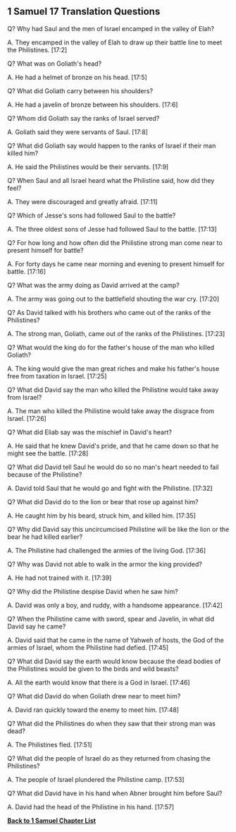 ## 1 Samuel 17 Translation Questions ##

Q? Why had Saul and the men of Israel encamped in the valley of Elah?

A. They encamped in the valley of Elah to draw up their battle line to meet the Philistines. [17:2]

Q? What was on Goliath's head?

A. He had a helmet of bronze on his head. [17:5]

Q? What did Goliath carry between his shoulders?

A. He had a javelin of bronze between his shoulders. [17:6]

Q? Whom did Goliath say the ranks of Israel served?

A. Goliath said they were servants of Saul. [17:8]

Q? What did Goliath say would happen to the ranks of Israel if their man killed him?

A. He said the Philistines would be their servants. [17:9]

Q? When Saul and all Israel heard what the Philistine said, how did they feel?

A. They were discouraged and greatly afraid. [17:11]

Q? Which of Jesse's sons had followed Saul to the battle?

A. The three oldest sons of Jesse had followed Saul to the battle. [17:13]

Q? For how long and how often did the Philistine strong man come near to present himself for battle?

A. For forty days he came near morning and evening to present himself for battle. [17:16]

Q? What was the army doing as David arrived at the camp?

A. The army was going out to the battlefield shouting the war cry. [17:20]

Q? As David talked with his brothers who came out of the ranks of the Philistines?

A. The strong man, Goliath, came out of the ranks of the Philistines. [17:23]

Q? What would the king do for the father's house of the man who killed Goliath?

A. The king would give the man great riches and make his father's house free from taxation in Israel. [17:25]

Q? What did David say the man who killed the Philistine would take away from Israel?

A. The man who killed the Philistine would take away the disgrace from Israel. [17:26]

Q? What did Eliab say was the mischief in David's heart?

A. He said that he knew David's pride, and that he came down so that he might see the battle. [17:28]

Q? What did David tell Saul he would do so no man's heart needed to fail because of the Philistine?

A. David told Saul that he would go and fight with the Philistine. [17:32]

Q? What did David do to the lion or bear that rose up against him?

A. He caught him by his beard, struck him, and killed him. [17:35]

Q? Why did David say this uncircumcised Philistine will be like the lion or the bear he had killed earlier?

A. The Philistine had challenged the armies of the living God. [17:36]

Q? Why was David not able to walk in the armor the king provided?

A. He had not trained with it. [17:39]

Q? Why did the Philistine despise David when he saw him?

A. David was only a boy, and ruddy, with a handsome appearance. [17:42]

Q? When the Philistine came with sword, spear and Javelin, in what did David say he came?

A. David said that he came in the name of Yahweh of hosts, the God of the armies of Israel, whom the Philistine had defied. [17:45]

Q? What did David say the earth would know because the dead bodies of the Philistines would be given to the birds and wild beasts?

A. All the earth would know that there is a God in Israel. [17:46]

Q? What did David do when Goliath drew near to meet him?

A. David ran quickly toward the enemy to meet him. [17:48]

Q? What did the Philistines do when they saw that their strong man was dead?

A. The Philistines fled. [17:51]

Q? What did the people of Israel do as they returned from chasing the Philistines?

A. The people of Israel plundered the Philistine camp. [17:53]

Q? What did David have in his hand when Abner brought him before Saul?

A. David had the head of the Philistine in his hand. [17:57]

__[Back to 1 Samuel Chapter List](./)__

